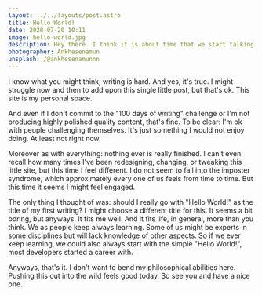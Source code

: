 ```yaml
---
layout: ../../layouts/post.astro
title: Hello World!
date: 2020-07-20 10:11
image: hello-world.jpg
description: Hey there. I think it is about time that we start talking to one another.
photographer: Ankhesenamun
unsplash: /@ankhesenamunnn
---
```


I know what you might think, writing is hard. And yes, it's true. I might struggle now and then to add upon this single little post, but that's ok. This site is my personal space.

And even if I don't commit to the "100 days of writing" challenge or I'm not producing highly polished quality content, that's fine. To be clear: I'm ok with people challenging themselves. It's just something I would not enjoy doing. At least not right now.

Moreover as with everything: nothing ever is really finished. I can't even recall how many times I've been redesigning, changing, or tweaking this little site, but this time I feel different. I do not seem to fall into the imposter syndrome, which approximately every one of us feels from time to time. But this time it seems I might feel engaged.

The only thing I thought of was: should I really go with "Hello World!" as the title of my first writing? I might choose a different title for this. It seems a bit boring, but anyways. It fits me well. And it fits life, in general, more than you think. We as people keep always learning. Some of us might be experts in some disciplines but will lack knowledge of other aspects. So if we ever keep learning, we could also always start with the simple "Hello World!", most developers started a career with.

Anyways, that's it. I don't want to bend my philosophical abilities here. Pushing this out into the wild feels good today. So see you and have a nice one.

